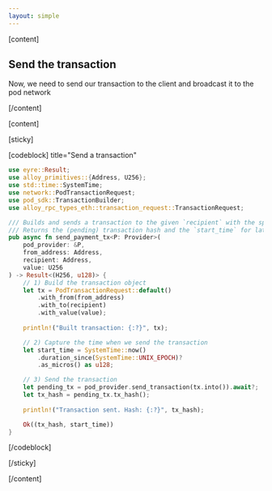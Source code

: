 ```yaml
---
layout: simple
---
```


<script>
    import { Code } from '$lib';
</script>

[content]

## Send the transaction

Now, we need to send our transaction to the client and broadcast it to the pod network

[/content]

[content]

[sticky]

[codeblock] title="Send a transaction"

<!-- prettier-ignore -->
```rust
use eyre::Result;
use alloy_primitives::{Address, U256};
use std::time::SystemTime;
use network::PodTransactionRequest;
use pod_sdk::TransactionBuilder;
use alloy_rpc_types_eth::transaction_request::TransactionRequest;

/// Builds and sends a transaction to the given `recipient` with the specified `value`.
/// Returns the (pending) transaction hash and the `start_time` for later receipt fetching.
pub async fn send_payment_tx<P: Provider>(
    pod_provider: &P,
    from_address: Address,
    recipient: Address,
    value: U256
) -> Result<(H256, u128)> {
    // 1) Build the transaction object
    let tx = PodTransactionRequest::default()
        .with_from(from_address)
        .with_to(recipient)
        .with_value(value);
    
    println!("Built transaction: {:?}", tx);

    // 2) Capture the time when we send the transaction
    let start_time = SystemTime::now()
        .duration_since(SystemTime::UNIX_EPOCH)?
        .as_micros() as u128;

    // 3) Send the transaction
    let pending_tx = pod_provider.send_transaction(tx.into()).await?;
    let tx_hash = pending_tx.tx_hash();
    
    println!("Transaction sent. Hash: {:?}", tx_hash);

    Ok((tx_hash, start_time))
}
```

[/codeblock]

[/sticky]

[/content]
